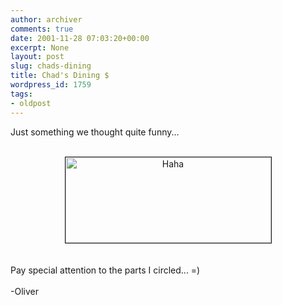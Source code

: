 ```yaml
---
author: archiver
comments: true
date: 2001-11-28 07:03:20+00:00
excerpt: None
layout: post
slug: chads-dining
title: Chad's Dining $
wordpress_id: 1759
tags:
- oldpost
---
```


Just something we thought quite funny...<br /><br /><center><img src="http://www.oliverweb.com/newsimages/chaddining.jpg" alt="Haha" width="329" height="137" border="1"></center><br /><br />Pay special attention to the parts I circled... =)<br /><br />-Oliver